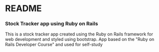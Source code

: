 # README

<h3>Stock Tracker app using Ruby on Rails</h3>

<p>
  This is a stock tracker app created using the Ruby on Rails framework for web development and styled using bootstrap.
  App based on the "Ruby on Rails Developer Course" and used for self-study
</p>
